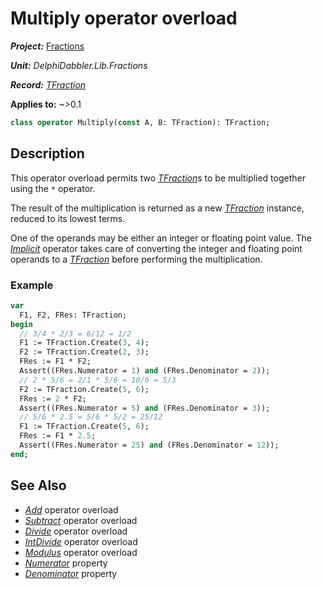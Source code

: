 # Multiply operator overload

***Project:*** [Fractions](../API.md)

***Unit:*** _DelphiDabbler.Lib.Fractions_

***Record:*** [_TFraction_](./TFraction.md)

**Applies to:** ~>0.1

```pascal
class operator Multiply(const A, B: TFraction): TFraction;
```

## Description

This operator overload permits two [_TFraction_](./TFraction.md)s to be multiplied together using the `*` operator.

The result of the multiplication is returned as a new [_TFraction_](./TFraction.md) instance, reduced to its lowest terms.

One of the operands may be either an integer or floating point value. The [_Implicit_](./TFraction-Implicit.md) operator takes care of converting the integer and floating point operands to a [_TFraction_](./TFraction.md) before performing the multiplication.

### Example

```pascal
var
  F1, F2, FRes: TFraction;
begin
  // 3/4 * 2/3 = 6/12 = 1/2
  F1 := TFraction.Create(3, 4);
  F2 := TFraction.Create(2, 3);
  FRes := F1 * F2;
  Assert((FRes.Numerator = 1) and (FRes.Denominator = 2));
  // 2 * 5/6 = 2/1 * 5/6 = 10/6 = 5/3
  F2 := TFraction.Create(5, 6);
  FRes := 2 * F2;
  Assert((FRes.Numerator = 5) and (FRes.Denominator = 3));
  // 5/6 * 2.5 = 5/6 * 5/2 = 25/12
  F1 := TFraction.Create(5, 6);
  FRes := F1 * 2.5;
  Assert((FRes.Numerator = 25) and (FRes.Denominator = 12));
end;
```

## See Also

* [_Add_](./TFraction-Add.md) operator overload
* [_Subtract_](./TFraction-Subtract.md) operator overload
* [_Divide_](./TFraction-Divide.md) operator overload
* [_IntDivide_](./TFraction-IntDivide.md) operator overload
* [_Modulus_](./TFraction-Modulus.md) operator overload
* [_Numerator_](./TFraction-Numerator.md) property
* [_Denominator_](./TFraction-Denominator.md) property
